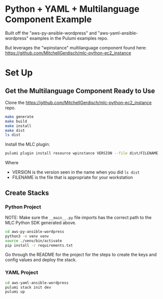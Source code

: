 # Python + YAML + Multilanguage Component Example
Built off the "aws-py-ansible-wordpress" and "aws-yaml-ansible-wordpress" examples in the Pulumi examples repo.

But leverages the "wpinstance" multilanguage component found here: https://github.com/MitchellGerdisch/mlc-python-ec2_instance

# Set Up
## Get the Multilanguage Component Ready to Use
Clone the https://github.com/MitchellGerdisch/mlc-python-ec2_instance repo.
```bash
make generate
make build
make install
make dist
ls dist
```

Install the MLC plugin:
```bash
pulumi plugin install resource wpinstance VERSION --file dist/FILENAME
```
Where
* VERSION is the version seen in the name when you did `ls dist`
* FILENAME is the file that is appropriate for your workstation

## Create Stacks
### Python Project
NOTE: Make sure the `__main__.py` file imports has the correct path to the MLC Python SDK generated above.
```bash
cd aws-py-ansible-wordpress
python3 -m venv venv
source ./venv/bin/activate
pip install -r requirements.txt
```

Go through the README for the project for the steps to create the keys and config values and deploy the stack.

### YAML Project
```bash
cd aws-yaml-ansible-wordpress
pulumi stack init dev
pulumi up
```

